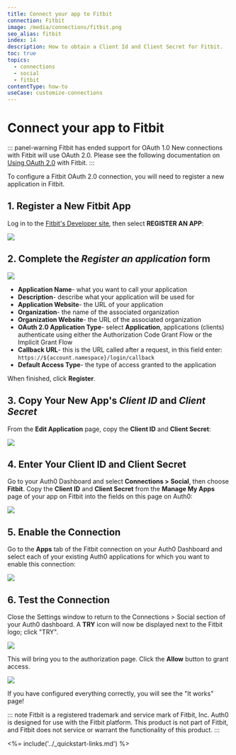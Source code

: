 ```yaml
---
title: Connect your app to Fitbit
connection: Fitbit
image: /media/connections/fitbit.png
seo_alias: fitbit
index: 14
description: How to obtain a Client Id and Client Secret for Fitbit.
toc: true
topics:
  - connections
  - social
  - fitbit
contentType: how-to
useCase: customize-connections
---
```


# Connect your app to Fitbit

::: panel-warning Fitbit has ended support for OAuth 1.0
New connections with Fitbit will use OAuth 2.0. Please see the following documentation on [Using OAuth 2.0](https://dev.fitbit.com/docs/oauth2/) with Fitbit.
:::

To configure a Fitbit OAuth 2.0 connection, you will need to register a new application in Fitbit.

## 1. Register a New Fitbit App

Log in to the [Fitbit's Developer site](https://dev.fitbit.com), then select **REGISTER AN APP**:

![](/media/articles/connections/social/fitbit/register-an-app.png)

## 2. Complete the _Register an application_ form

![](/media/articles/connections/social/fitbit/registration-form.png)

- **Application Name**- what you want to call your application
- **Description**- describe what your application will be used for
- **Application Website**- the URL of your application
- **Organization**- the name of the associated organization
- **Organization Website**- the URL of the associated organization
- **OAuth 2.0 Application Type**- select **Application**, applications (clients) authenticate using either the Authorization Code Grant Flow or the Implicit Grant Flow
- **Callback URL**- this is the URL called after a request, in this field enter: `https://${account.namespace}/login/callback`
- **Default Access Type**- the type of access granted to the application

When finished, click **Register**.

## 3. Copy Your New App's *Client ID* and *Client Secret*

From the **Edit Application** page, copy the **Client ID** and **Client Secret**:

![](/media/articles/connections/social/fitbit/fitbit-manage-oauth2.png)

## 4. Enter Your Client ID and Client Secret

Go to your Auth0 Dashboard and select **Connections > Social**, then choose **Fitbit**. Copy the **Client ID** and **Client Secret** from the **Manage My Apps** page of your app on Fitbit into the fields on this page on Auth0:

![](/media/articles/connections/social/fitbit/fitbit-auth0-dashboard.png)

## 5. Enable the Connection

Go to the **Apps** tab of the Fitbit connection on your Auth0 Dashboard and select each of your existing Auth0 applications for which you want to enable this connection:

![](/media/articles/connections/social/fitbit/fitbit-apps.png)

## 6. Test the Connection

Close the Settings window to return to the Connections > Social section of your Auth0 dashboard. A **TRY** icon will now be displayed next to the Fitbit logo; click "TRY".

![](/media/articles/connections/social/fitbit/try-button.png)

This will bring you to the authorization page. Click the **Allow** button to grant access.

![](/media/articles/connections/social/fitbit/auth-page.png)

If you have configured everything correctly, you will see the "It works" page!

::: note
Fitbit is a registered trademark and service mark of Fitbit, Inc. Auth0 is designed for use with the Fitbit platform. This product is not part of Fitbit, and Fitbit does not service or warrant the functionality of this product.
:::

<%= include('../_quickstart-links.md') %>
